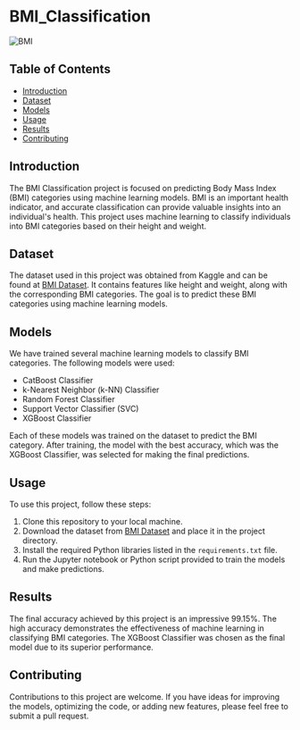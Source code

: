 # BMI_Classification

![BMI](https://images.app.goo.gl/dVBXn3FHNLZ3h5USA)

## Table of Contents
- [Introduction](#introduction)
- [Dataset](#dataset)
- [Models](#models)
- [Usage](#usage)
- [Results](#results)
- [Contributing](#contributing)

## Introduction
The BMI Classification project is focused on predicting Body Mass Index (BMI) categories using machine learning models. BMI is an important health indicator, and accurate classification can provide valuable insights into an individual's health. This project uses machine learning to classify individuals into BMI categories based on their height and weight.

## Dataset
The dataset used in this project was obtained from Kaggle and can be found at [BMI Dataset](https://www.kaggle.com/datasets/sjagkoo7/bmi-body-mass-index). It contains features like height and weight, along with the corresponding BMI categories. The goal is to predict these BMI categories using machine learning models.

## Models
We have trained several machine learning models to classify BMI categories. The following models were used:
- CatBoost Classifier
- k-Nearest Neighbor (k-NN) Classifier
- Random Forest Classifier
- Support Vector Classifier (SVC)
- XGBoost Classifier

Each of these models was trained on the dataset to predict the BMI category. After training, the model with the best accuracy, which was the XGBoost Classifier, was selected for making the final predictions.

## Usage
To use this project, follow these steps:
1. Clone this repository to your local machine.
2. Download the dataset from [BMI Dataset](https://www.kaggle.com/datasets/sjagkoo7/bmi-body-mass-index) and place it in the project directory.
3. Install the required Python libraries listed in the `requirements.txt` file.
4. Run the Jupyter notebook or Python script provided to train the models and make predictions.

## Results
The final accuracy achieved by this project is an impressive 99.15%. The high accuracy demonstrates the effectiveness of machine learning in classifying BMI categories. The XGBoost Classifier was chosen as the final model due to its superior performance.

## Contributing
Contributions to this project are welcome. If you have ideas for improving the models, optimizing the code, or adding new features, please feel free to submit a pull request.
